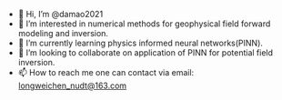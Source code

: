 - 👋 Hi, I’m @damao2021
- 👀 I’m interested in numerical methods for geophysical field forward modeling and inversion.    
- 🌱 I’m currently learning physics informed neural networks(PINN).
- 💞️ I’m looking to collaborate on application of PINN for potential field inversion. 
- 📫 How to reach me one can contact via email: longweichen_nudt@163.com

<!---
damao2021/damao2021 is a ✨ special ✨ repository because its `README.md` (this file) appears on your GitHub profile.
You can click the Preview link to take a look at your changes.
--->
